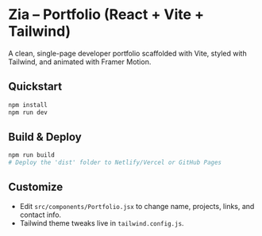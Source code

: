 # Zia – Portfolio (React + Vite + Tailwind)

A clean, single-page developer portfolio scaffolded with Vite, styled with Tailwind, and animated with Framer Motion.

## Quickstart

```bash
npm install
npm run dev
```

## Build & Deploy

```bash
npm run build
# Deploy the 'dist' folder to Netlify/Vercel or GitHub Pages
```

## Customize
- Edit `src/components/Portfolio.jsx` to change name, projects, links, and contact info.
- Tailwind theme tweaks live in `tailwind.config.js`.
